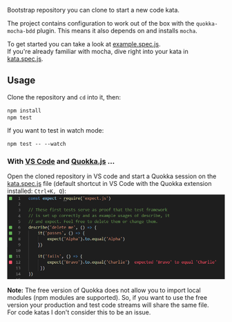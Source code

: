 Bootstrap repository you can clone to start a new code kata.

The project contains configuration to work out of the box with the `quokka-mocha-bdd` plugin.
This means it also depends on and installs `mocha`. 

To get started you can take a look at [example.spec.js](./example.spec.js).  
If you're already familiar with mocha, dive right into your kata in [kata.spec.js](./kata.spec.js).

## Usage

Clone the repository and `cd` into it, then:

````
npm install
npm test
````

If you want to test in watch mode:

````
npm test -- --watch
````

### With [VS Code](https://code.visualstudio.com/) and [Quokka.js](https://quokkajs.com/) ...

Open the cloned repository in VS code and start a Quokka session on the [kata.spec.js](./kata.spec.js) file (default shortcut in VS Code with the Quokka extension installed: `Ctrl+K, Q`):
![Quokka screenshot](./static/quokka.png)

**Note:** The free version of Quokka does not allow you to import local modules (npm modules are supported).
So, if you want to use the free version your production and test code streams will share the same file.  
For code katas I don't consider this to be an issue.
